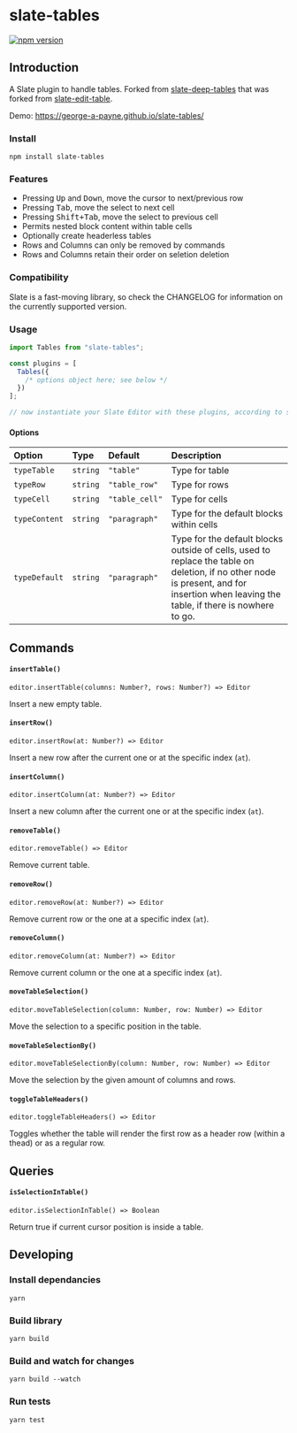 # slate-tables

[![npm version](https://badge.fury.io/js/slate-tables.svg)](https://badge.fury.io/js/slate-tables)

## Introduction

A Slate plugin to handle tables.
Forked from [slate-deep-tables](https://github.com/jasonphillips/slate-deep-table) that was forked from [slate-edit-table](https://github.com/GitbookIO/slate-edit-table).

Demo: https://george-a-payne.github.io/slate-tables/

### Install

```shell
npm install slate-tables
```

### Features

- Pressing <kbd>Up</kbd> and <kbd>Down</kbd>, move the cursor to next/previous row
- Pressing <kbd>Tab</kbd>, move the select to next cell
- Pressing <kbd>Shift+Tab</kbd>, move the select to previous cell
- Permits nested block content within table cells
- Optionally create headerless tables
- Rows and Columns can only be removed by commands
- Rows and Columns retain their order on seletion deletion

### Compatibility

Slate is a fast-moving library, so check the CHANGELOG for information on the currently supported version.

### Usage

```js
import Tables from "slate-tables";

const plugins = [
  Tables({
    /* options object here; see below */
  })
];

// now instantiate your Slate Editor with these plugins, according to slate documentation
```

#### Options

| Option        | Type     | Default        | Description                                                                                                                                                                            |
| :------------ | :------- | :------------- | :------------------------------------------------------------------------------------------------------------------------------------------------------------------------------------- |
| `typeTable`   | `string` | `"table"`      | Type for table                                                                                                                                                                         |
| `typeRow`     | `string` | `"table_row"`  | Type for rows                                                                                                                                                                          |
| `typeCell`    | `string` | `"table_cell"` | Type for cells                                                                                                                                                                         |
| `typeContent` | `string` | `"paragraph"`  | Type for the default blocks within cells                                                                                                                                               |
| `typeDefault` | `string` | `"paragraph"`  | Type for the default blocks outside of cells, used to replace the table on deletion, if no other node is present, and for insertion when leaving the table, if there is nowhere to go. |

## Commands

#### `insertTable()`

`editor.insertTable(columns: Number?, rows: Number?) => Editor`

Insert a new empty table.

#### `insertRow()`

`editor.insertRow(at: Number?) => Editor`

Insert a new row after the current one or at the specific index (`at`).

#### `insertColumn()`

`editor.insertColumn(at: Number?) => Editor`

Insert a new column after the current one or at the specific index (`at`).

#### `removeTable()`

`editor.removeTable() => Editor`

Remove current table.

#### `removeRow()`

`editor.removeRow(at: Number?) => Editor`

Remove current row or the one at a specific index (`at`).

#### `removeColumn()`

`editor.removeColumn(at: Number?) => Editor`

Remove current column or the one at a specific index (`at`).

#### `moveTableSelection()`

`editor.moveTableSelection(column: Number, row: Number) => Editor`

Move the selection to a specific position in the table.

#### `moveTableSelectionBy()`

`editor.moveTableSelectionBy(column: Number, row: Number) => Editor`

Move the selection by the given amount of columns and rows.

#### `toggleTableHeaders()`

`editor.toggleTableHeaders() => Editor`

Toggles whether the table will render the first row as a header row (within a thead) or as a regular row.

## Queries

#### `isSelectionInTable()`

`editor.isSelectionInTable() => Boolean`

Return true if current cursor position is inside a table.

## Developing

### Install dependancies

```shell
yarn
```

### Build library

```shell
yarn build
```

### Build and watch for changes

```shell
yarn build --watch
```

### Run tests

```shell
yarn test
```
